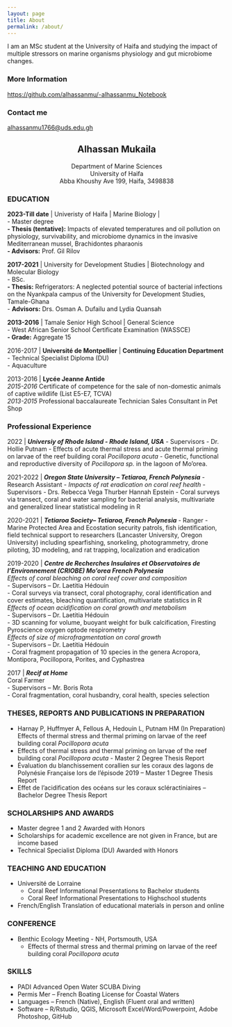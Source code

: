 ```yaml
---
layout: page
title: About
permalink: /about/
---
```


I am an MSc student at the University of Haifa and studying the impact of multiple stressors on marine organisms physiology and gut microbiome changes. 
 

### More Information

https://github.com/alhassanmu/-alhassanmu_Notebook

### Contact me

[alhassanmu1766@uds.edu.gh](mailto:Pierrick_harnay@uri.com)


## <center>Alhassan Mukaila</center>
<center>Department of Marine Sciences</center>
<center>University of Haifa </center>
<center>Abba Khoushy Ave 199, Haifa, 3498838</center>


### EDUCATION
**2023-Till date** | Univeristy of Haifa  |  Marine Biology |    
	- Master degree   
		**- Thesis (tentative):** Impacts of elevated temperatures and oil pollution on physiology, survivability, and microbiome dynamics in the invasive Mediterranean mussel, Brachidontes pharaonis  
		**- Advisors:** Prof. Gil Rilov
		  
		  
**2017-2021** | University for Development Studies  | Biotechnology and Molecular Biology  
	- BSc.   
		**- Thesis:** Refrigerators: A neglected potential source of bacterial infections on the Nyankpala campus of the University for Development Studies, Tamale-Ghana  
		- **Advisors:** Drs. Osman A. Dufailu and Lydia Quansah

**2013-2016** | Tamale Senior High School | General Science  
	- West African Senior School Certificate Examination (WASSCE)    
		**- Grade:** Aggregate 15  
		
2016-2017 | **Université de Montpellier** | **Continuing Education Department**   
	- Technical Specialist Diploma (DU)  
		- Aquaculture   
		
2013-2016 | **Lycée Jeanne Antide**   
*2015-2016* Certificate of competence for the sale of non-domestic animals of captive wildlife (List E5-E7, TCVA)   
*2013-2015* Professional baccalaureate Technician Sales Consultant in Pet Shop   

### Professional Experience
2022 | ***Universiy of Rhode Island - Rhode Island, USA***
		- Supervisors - Dr. Hollie Putnam
	- Effects of acute thermal stress and acute thermal priming on larvae of 	  the reef building coral *Pocillopora acuta*
	- Genetic, functional and reproductive diversity of *Pocillopora sp.* in 	  the lagoon of Mo’orea.

2021-2022 | ***Oregon State University – Tetiaroa, French Polynesia***
		- Research Assistant - *Impacts of rat eradication on coral reef health*
		- Supervisors - Drs. Rebecca Vega Thurber Hannah Epstein
	- Coral surveys via transect, coral and water sampling for bacterial 	  analysis, multivariate and generalized linear statistical modeling in 	  R
	
2020-2021 | ***Tetiaroa Society– Tetiaroa, French Polynesia***
		- Ranger 
	- Marine Protected Area and Ecostation security patrols, fish 	  identification, field technical support to researchers (Lancaster 	  University, Oregon University) including spearfishing, snorkeling, 	  photogrammetry, drone piloting, 3D modeling, and rat trapping, 	  localization and eradication

2019-2020 | ***Centre de Recherches Insulaires et Observatoires de l’Environnement (CRIOBE) Mo’orea French Polynesia***   
	*Effects of coral bleaching on coral reef cover and composition*   
		- Supervisors – Dr. Laetitia Hédouin   
	- Coral surveys via transect, coral photography, coral identification 	  and cover estimates, bleaching quantification, multivariate statistics 	  in R   
	*Effects of ocean acidification on coral growth and metabolism*   
		- Supervisors – Dr. Laetitia Hédouin   
	- 3D scanning for volume, buoyant weight for bulk calcification, 	  Firesting Pyroscience oxygen optode respirometry   
	*Effects of size of microfragmentation on coral growth*   
		- Supervisors – Dr. Laetitia Hédouin   
	- Coral fragment propagation of 10 species in the genera Acropora, 	  Montipora, Pocillopora, Porites, and Cyphastrea   

2017 | ***Recif at Home***   
	Coral Farmer   
	- Supervisors – Mr. Boris Rota   
	- Coral fragmentation, coral husbandry, coral health, species selection   

### THESES, REPORTS AND PUBLICATIONS IN PREPARATION
- Harnay P, Huffmyer A, Fellous A, Hedouin L, Putnam HM (In Preparation) Effects of thermal stress and thermal priming on larvae of the reef building coral *Pocillopora acuta*   
- Effects of thermal stress and thermal priming on larvae of the reef building coral *Pocillopora acuta* - Master 2 Degree Thesis Report   
- Évaluation du blanchissement corallien sur les coraux des lagons de Polynésie Française lors de l’épisode 2019 – Master 1 Degree Thesis Report   
- Effet de l’acidification des océans sur les coraux scléractiniaires – Bachelor Degree Thesis Report   
	   
### SCHOLARSHIPS AND AWARDS
- Master degree 1 and 2 Awarded with Honors   
- Scholarships for academic excellence are not given in France, but are income based   
- Technical Specialist Diploma (DU) Awarded with Honors   

### TEACHING AND EDUCATION
- Université de Lorraine 
	- Coral Reef Informational Presentations to Bachelor students   
	- Coral Reef Informational Presentations to Highschool students 
- French/English Translation of educational materials in person and online   

### CONFERENCE
- Benthic Ecology Meeting - NH, Portsmouth, USA 
	- Effects of thermal stress and thermal priming on larvae of the reef 	  building coral *Pocillopora acuta*

### SKILLS 
- PADI Advanced Open Water SCUBA Diving
- Permis Mer – French Boating License for Coastal Waters
- Languages – French (Native), English (Fluent oral and written)
- Software – R/Rstudio, QGIS, Microsoft Excel/Word/Powerpoint, Adobe Photoshop, GitHub


